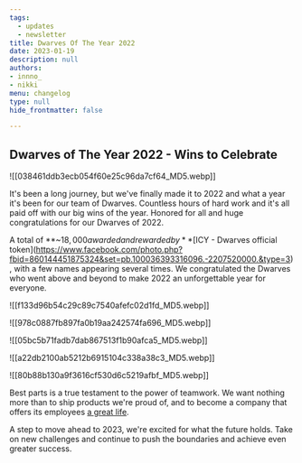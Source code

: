 ```yaml
---
tags: 
  - updates
  - newsletter
title: Dwarves Of The Year 2022
date: 2023-01-19
description: null
authors: 
- innno_
- nikki
menu: changelog
type: null
hide_frontmatter: false

---
```

## Dwarves of The Year 2022 - Wins to Celebrate 
![[038461ddb3ecb054f60e25c96da7cf64_MD5.webp]]

It's been a long journey, but we've finally made it to 2022 and what a year it's been for our team of Dwarves. Countless hours of hard work and it's all paid off with our big wins of the year. Honored for all and huge congratulations for our Dwarves of 2022. 

A total of **~$18,000 awarded and rewarded by** [$ICY - Dwarves official token](https://www.facebook.com/photo.php?fbid=860144451875324&set=pb.100036393316096.-2207520000.&type=3), with a few names appearing several times. We congratulated the Dwarves who went above and beyond to make 2022 an unforgettable year for everyone.

![[f133d96b54c29c89c7540afefc02d1fd_MD5.webp]]

![[978c0887fb897fa0b19aa242574fa696_MD5.webp]]

![[05bc5b71fadb7dab867513f1b90afca5_MD5.webp]]

![[a22db2100ab5212b6915104c338a38c3_MD5.webp]]

![[80b88b130a9f3616cf530d6c5219afbf_MD5.webp]]

Best parts is a true testament to the power of teamwork. We want nothing more than to ship products we're proud of, and to become a company that offers its employees [a great life](/e81775f35519409c8f274107b7ac8f9b). 

A step to move ahead to 2023, we're excited for what the future holds. Take on new challenges and continue to push the boundaries and achieve even greater success.

